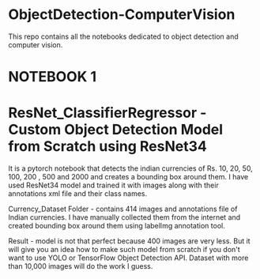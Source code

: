 # ObjectDetection-ComputerVision
This repo contains all the notebooks dedicated to object detection and computer vision. 

# NOTEBOOK 1

# ResNet_ClassifierRegressor  - Custom Object Detection Model from Scratch using ResNet34
It is a pytorch notebook that detects the indian currencies of Rs. 10, 20, 50, 100, 200 , 500 and 2000 and creates a bounding box around them. I have used ResNet34 model and trained it with images along with their annotations xml file and their class names. 

Currency_Dataset Folder - contains 414 images and annotations file of Indian currencies. I have manually collected them from the internet and created bounding box around them using labelImg annotation tool.

Result - model is not that perfect because 400 images are very less. But it will give you an idea how to make such model from scratch if you don't want to use YOLO or TensorFlow Object Detection API. Dataset with more than 10,000 images will do the work I guess.

